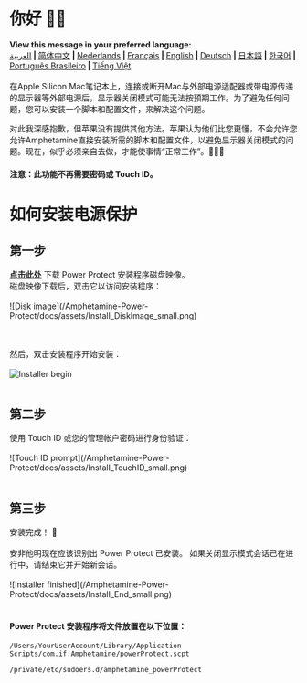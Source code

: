 # 你好 👋🏼
<b>View this message in your preferred language:</b><br><a href="https://x74353.github.io/Amphetamine-Power-Protect/Localized/PowerProtectInstall_Arabic.html">العربية</a><b> | </b><a href="https://x74353.github.io/Amphetamine-Power-Protect/Localized/PowerProtectInstall_ChineseSimplified.html">简体中文<a><b> | </b><a href="https://x74353.github.io/Amphetamine-Power-Protect/Localized/PowerProtectInstall_Dutch.html">Nederlands</a><b> | </b><a href="https://x74353.github.io/Amphetamine-Power-Protect/Localized/PowerProtectInstall_French.html">Français</a><b> | </b><a href="https://x74353.github.io/Amphetamine-Power-Protect/">English</a><b> | </b><a href="https://x74353.github.io/Amphetamine-Power-Protect/Localized/PowerProtectInstall_German.html">Deutsch</a><b> | </b><a href="https://x74353.github.io/Amphetamine-Power-Protect/Localized/PowerProtectInstall_Japanese.html">日本語</a><b> | </b><a href="https://x74353.github.io/Amphetamine-Power-Protect/Localized/PowerProtectInstall_Korean.html">한국어</a><b> | </b><a href="https://x74353.github.io/Amphetamine-Power-Protect/Localized/PowerProtectInstall_Portuguese.html">Português Brasileiro</a><b> | </b><a href="https://x74353.github.io/Amphetamine-Power-Protect/Localized/PowerProtectInstall_Vietnamese.html">Tiếng Việt</a>
<br><br>
在Apple Silicon Mac笔记本上，连接或断开Mac与外部电源适配器或带电源传递的显示器等外部电源后，显示器关闭模式可能无法按预期工作。为了避免任何问题，您可以安装一个脚本和配置文件，来解决这个问题。

对此我深感抱歉，但苹果没有提供其他方法。苹果认为他们比您更懂，不会允许您允许Amphetamine直接安装所需的脚本和配置文件，以避免显示器关闭模式的问题。现在，似乎必须亲自去做，才能使事情“正常工作”。🔨💪🏼

<h4>注意：此功能不再需要密码或 Touch ID。</h4>

# 如何安装电源保护

<h2>第一步</h2>
<b><a href="https://github.com/x74353/Amphetamine-Power-Protect/raw/main/DMG/Power%20Protect%20for%20Amphetamine.dmg">点击此处</a></b > 下载 Power Protect 安装程序磁盘映像。<br>
磁盘映像下载后，双击它以访问安装程序：<br><br>
![Disk image](/Amphetamine-Power-Protect/docs/assets/Install_DiskImage_small.png)

<br><br>
然后，双击安装程序开始安装：
<br><br>
![Installer begin](/Amphetamine-Power-Protect/docs/assets/Install_Start_small.png)
<br><br>
<h2>第二步</h2>
使用 Touch ID 或您的管理帐户密码进行身份验证：<br><br>
![Touch ID prompt](/Amphetamine-Power-Protect/docs/assets/Install_TouchID_small.png)
<br><br>
<h2>第三步</h2>
安装完成！ 🎉<br><br>
安非他明现在应该识别出 Power Protect 已安装。 如果关闭显示模式会话已在进行中，请结束它并开始新会话。<br><br>
![Installer finished](/Amphetamine-Power-Protect/docs/assets/Install_End_small.png)
<br>
<br>
<h4>Power Protect 安装程序将文件放置在以下位置：</h4>

```
/Users/YourUserAccount/Library/Application Scripts/com.if.Amphetamine/powerProtect.scpt
```

```
/private/etc/sudoers.d/amphetamine_powerProtect
```


